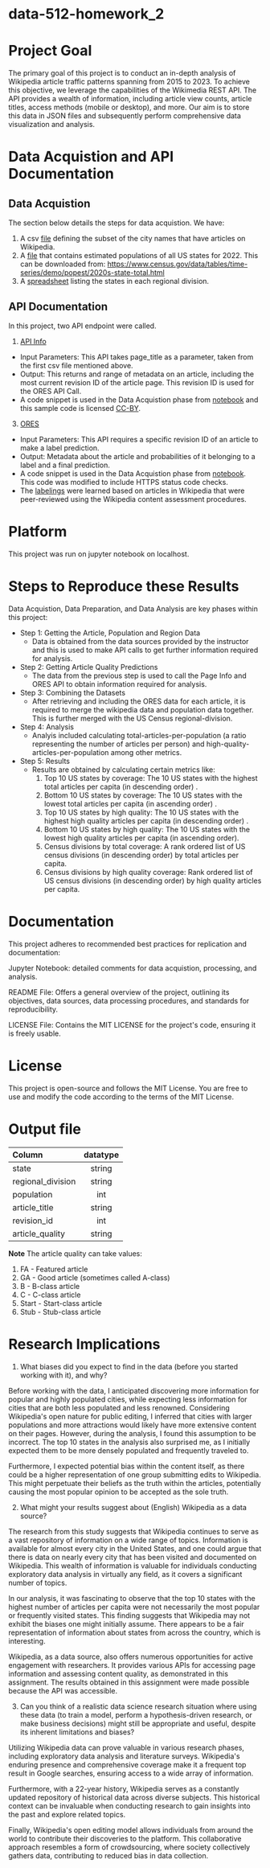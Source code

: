 # data-512-homework_2
# Project Goal
The primary goal of this project is to conduct an in-depth analysis of Wikipedia article traffic patterns spanning from 2015 to 2023. To achieve this objective, we leverage the capabilities of the Wikimedia REST API. The API provides a wealth of information, including article view counts, article titles, access methods (mobile or desktop), and more. Our aim is to store this data in JSON files and subsequently perform comprehensive data visualization and analysis.

# Data Acquistion and API Documentation

## Data Acquistion
The section below details the steps for data acquistion. We have:

1. A csv [file](https://drive.google.com/file/d/1khouDmMaZyKo0y5WkFj4lu7g8o35x_98/view?usp=drive_link) defining the subset of the city names that have articles on Wikipedia. 
2. A [file](https://www.census.gov/data/tables/time-series/demo/popest/2020s-state-total.html) that contains estimated populations of all US states for 2022. This can be downloaded from: https://www.census.gov/data/tables/time-series/demo/popest/2020s-state-total.html 
3. A [spreadsheet](ttps://docs.google.com/spreadsheets/d/14Sjfd_u_7N9SSyQ7bmxfebF_2XpR8QamvmNntKDIQB0/edit?usp=drive_link) listing the states in each regional division.

## API Documentation
In this project, two API endpoint were called. 
1. [API Info](https://www.mediawiki.org/wiki/API:Info)
  * Input Parameters: This API takes page_title as a parameter, taken from the first csv file mentioned above.
  * Output: This returns and range of metadata on an article, including the most current revision ID of the article page. This revision ID is used for the ORES API Call.
  * A code snippet is used in the Data Acquistion phase from [notebook](https://drive.google.com/file/d/15UoE16s-IccCTOXREjU3xDIz07tlpyrl/view?usp=drive_link) and this sample code is licensed [CC-BY](https://creativecommons.org/licenses/by/4.0/). 
3. [ORES](https://www.mediawiki.org/wiki/ORES)
  * Input Parameters: This API requires a specific revision ID of an article to make a label prediction.
  * Output: Metadata about the article and probabilities of it belonging to a label and a final prediction.
  * A code snippet is used in the Data Acquistion phase from [notebook](https://drive.google.com/file/d/17C9xsmR9U3lJeD52UTbAedlHDetwYsxs/view?usp=drive_link). This code was modified to include HTTPS status code checks.
  * The [labelings](https://en.wikipedia.org/wiki/Wikipedia:Content_assessment) were learned based on articles in Wikipedia that were peer-reviewed using the Wikipedia content assessment procedures.

# Platform
This project was run on jupyter notebook on localhost. 

# Steps to Reproduce these Results
Data Acquistion, Data Preparation, and Data Analysis are key phases within this project:

* Step 1: Getting the Article, Population and Region Data
  - Data is obtained from the data sources provided by the instructor and this is used to make API calls to get further information required for analysis.
* Step 2: Getting Article Quality Predictions
  - The data from the previous step is used to call the Page Info and ORES API to obtain information required for analysis.
* Step 3: Combining the Datasets
  - After retrieving and including the ORES data for each article, it is required to merge the wikipedia data and population data together. This is further merged with the US Census regional-division.
* Step 4: Analysis
  - Analyis included calculating total-articles-per-population (a ratio representing the number of articles per person) and high-quality-articles-per-population among other metrics.
* Step 5: Results
  - Results are obtained by calculating certain metrics like:
      1. Top 10 US states by coverage: The 10 US states with the highest total articles per capita (in descending order) .
      2. Bottom 10 US states by coverage: The 10 US states with the lowest total articles per capita (in ascending order) .
      3. Top 10 US states by high quality: The 10 US states with the highest high quality articles per capita (in descending order) .
      4. Bottom 10 US states by high quality: The 10 US states with the lowest high quality articles per capita (in ascending order).
      5. Census divisions by total coverage: A rank ordered list of US census divisions (in descending order) by total articles per capita.
      6. Census divisions by high quality coverage: Rank ordered list of US census divisions (in descending order) by high quality articles per capita.

# Documentation
This project adheres to recommended best practices for replication and documentation:

Jupyter Notebook: detailed comments for data acquistion, processing, and analysis.

README File: Offers a general overview of the project, outlining its objectives, data sources, data processing procedures, and standards for reproducibility.

LICENSE File: Contains the MIT LICENSE for the project's code, ensuring it is freely usable.

# License
This project is open-source and follows the MIT License. You are free to use and modify the code according to the terms of the MIT License.

# Output file

| Column            | datatype 
| :---------------- | :------: 
| state             |   string 
| regional_division |   string 
| population        |   int    
| article_title     |   string 
| revision_id       |   int
| article_quality   |   string

**Note**
The article quality can take values: 
1. FA - Featured article
2. GA - Good article (sometimes called A-class)
3. B - B-class article
4. C - C-class article
5. Start - Start-class article
6. Stub - Stub-class article


# Research Implications
1. What biases did you expect to find in the data (before you started working with it), and why?

Before working with the data, I anticipated discovering more information for popular and highly populated cities, while expecting less information for cities that are both less populated and less renowned. Considering Wikipedia's open nature for public editing, I inferred that cities with larger populations and more attractions would likely have more extensive content on their pages. However, during the analysis, I found this assumption to be incorrect. The top 10 states in the analysis also surprised me, as I initially expected them to be more densely populated and frequently traveled to.

Furthermore, I expected potential bias within the content itself, as there could be a higher representation of one group submitting edits to Wikipedia. This might perpetuate their beliefs as the truth within the articles, potentially causing the most popular opinion to be accepted as the sole truth.


2. What might your results suggest about (English) Wikipedia as a data source?

The research from this study suggests that Wikipedia continues to serve as a vast repository of information on a wide range of topics. Information is available for almost every city in the United States, and one could argue that there is data on nearly every city that has been visited and documented on Wikipedia. This wealth of information is valuable for individuals conducting exploratory data analysis in virtually any field, as it covers a significant number of topics.

In our analysis, it was fascinating to observe that the top 10 states with the highest number of articles per capita were not necessarily the most popular or frequently visited states. This finding suggests that Wikipedia may not exhibit the biases one might initially assume. There appears to be a fair representation of information about states from across the country, which is interesting.

Wikipedia, as a data source, also offers numerous opportunities for active engagement with researchers. It provides various APIs for accessing page information and assessing content quality, as demonstrated in this assignment. The results obtained in this assignment were made possible because the API was accessible.

3. Can you think of a realistic data science research situation where using these data (to train a model, perform a hypothesis-driven research, or make business decisions) might still be appropriate and useful, despite its inherent limitations and biases?

Utilizing Wikipedia data can prove valuable in various research phases, including exploratory data analysis and literature surveys. Wikipedia's enduring presence and comprehensive coverage make it a frequent top result in Google searches, ensuring access to a wide array of information.

Furthermore, with a 22-year history, Wikipedia serves as a constantly updated repository of historical data across diverse subjects. This historical context can be invaluable when conducting research to gain insights into the past and explore related topics.

Finally, Wikipedia's open editing model allows individuals from around the world to contribute their discoveries to the platform. This collaborative approach resembles a form of crowdsourcing, where society collectively gathers data, contributing to reduced bias in data collection.






